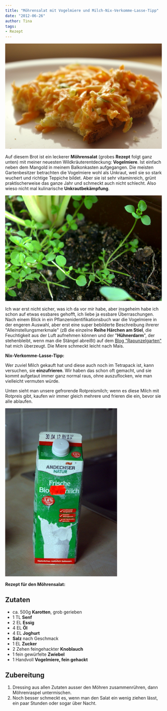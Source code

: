 ```yaml
---
title: "Möhrensalat mit Vogelmiere und Milch-Nix-Verkomme-Lasse-Tipp"
date: "2012-06-26" 
author: Tina
tags:
- Rezept
---
```


![möhrensalatbrot](images/mc3b6hrensalatbrot.jpg)

Auf diesem Brot ist ein leckerer **Möhrensalat** (grobes **Rezept** folgt ganz unten) mit meiner neuesten Wildkräuterentdeckung: **Vogelmiere**. Ist einfach neben dem Mangold in meinem Balkonkasten aufgegangen. Die meisten Gartenbesitzer betrachten die Vogelmiere wohl als Unkraut, weil sie so stark wuchert und richtige Teppiche bildet. Aber sie ist sehr vitaminreich, grünt praktischerweise das ganze Jahr und schmeckt auch nicht schlecht. Also wieso nicht mal kulinarische **Unkrautbekämpfung**.

![Vogelmiere](images/vogelmiere.jpg)

Ich war erst nicht sicher, was ich da vor mir habe, aber insgeheim habe ich schon auf etwas essbares gehofft, ich liebe ja essbare Überraschungen. Nach einem Blick in ein Pflanzenidentifikationsbuch war die Vogelmiere in der engeren Auswahl, aber erst eine super bebilderte Beschreibung ihrerer "Alleinstellungsmerkmale" (zB die einzelne **Reihe Härchen am Stiel**, die Feuchtigkeit aus der Luft aufnehmen können und der "**Hühnerdarm**", der stehenbleibt, wenn man die Stängel abreißt) auf dem [Blog "Rapunzelgarten"](http://rapunzelgarten.wordpress.com/2010/11/13/wildkrauter-der-kalten-jahreszeit-vogelmiere-stellaria-media/) hat mich überzeugt. Die Miere schmeckt leicht nach Mais. 

**Nix-Verkomme-Lasse-Tipp:**

Wer zuviel Milch gekauft hat und diese auch noch im Tetrapack ist, kann versuchen, sie **einzufrieren**. Wir haben das schon oft gemacht, und sie kommt aufgetaut immer ganz normal raus, ohne auszuflocken, wie man vielleicht vermuten würde.

Unten sieht man unsere gefrorende Rotpreismilch; wenn es diese Milch mit Rotpreis gibt, kaufen wir immer gleich mehrere und frieren die ein, bevor sie alle ablaufen.

![rotpreismilch_gefroren](images/rotpreismilch_gefroren.jpg)

**Rezept für den Möhrensalat:**

## Zutaten

- ca. 500g **Karotten**, grob gerieben
- 1 TL **Senf**
- 2 EL **Essig**
- 4 EL **Öl**
- 4 EL **Joghurt**
- **Salz** nach Geschmack
- 1 EL **Zucker**
- 2 Zehen feingehackter **Knoblauch**
- 1 fein gewürfelte **Zwiebel**
- 1 Handvoll **Vogelmiere, fein gehackt**

## Zubereitung

1. Dressing aus allen Zutaten ausser den Möhren zusammenrühren, dann Möhrenraspel untermischen.
2. Noch besser schmeckt es, wenn man den Salat ein wenig ziehen lässt, ein paar Stunden oder sogar über Nacht.
